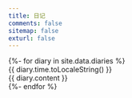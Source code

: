 ```yaml
---
title: 日记
comments: false
sitemap: false
exturl: false
---
```


<div id="diaries" onclick="showDetail(this)">
    {%- for diary in site.data.diaries %}
    <div class="diary show">
        <div class="diary-time">{{ diary.time.toLocaleString() }}</div>
        <div class="diary-content" title="{{ diary.content }}"><div class="diary-content-wrapper">{{ diary.content }}</div></div>
    </div>
    {%- endfor %}
</div>

<script src="/js/diaries.js"></script>
